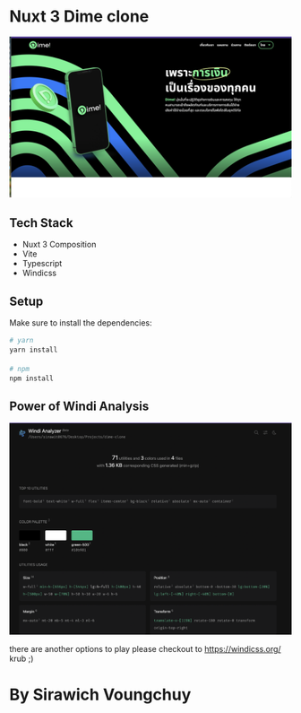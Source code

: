 # Nuxt 3 Dime clone 
![Screenshot](./hero-section-of-dime-clone.png)
## Tech Stack
- Nuxt 3 Composition
- Vite
- Typescript
- Windicss
## Setup

Make sure to install the dependencies:

```bash
# yarn
yarn install

# npm
npm install
```

## Power of Windi Analysis
![Screenshot](./windi-analysis.png)

there are another options to play please checkout to https://windicss.org/ krub ;)

# By Sirawich Voungchuy